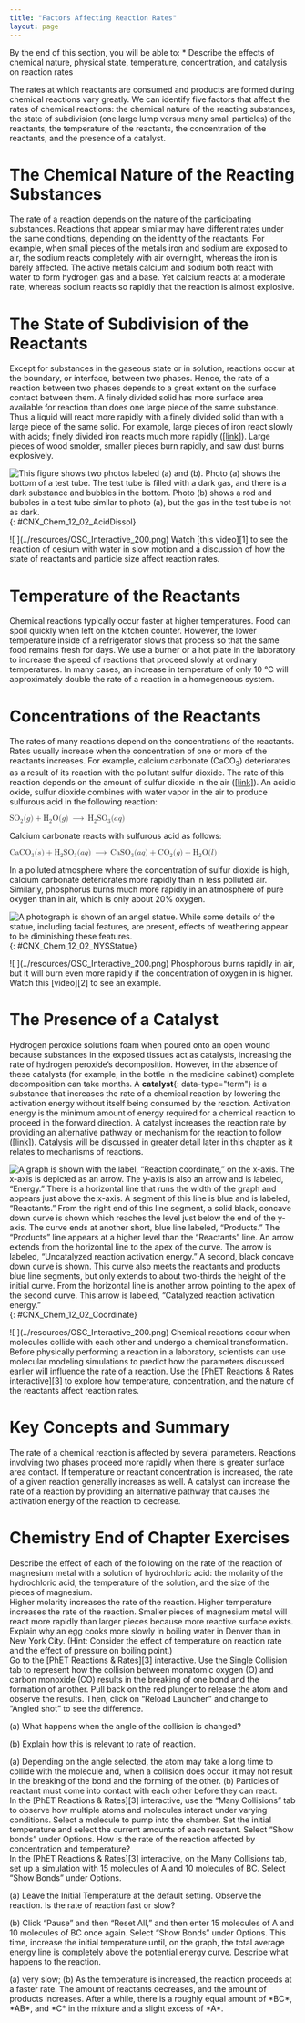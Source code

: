```yaml
---
title: "Factors Affecting Reaction Rates"
layout: page
---
```



<div data-type="abstract" markdown="1">
By the end of this section, you will be able to:
* Describe the effects of chemical nature, physical state, temperature, concentration, and catalysis on reaction rates

</div>

The rates at which reactants are consumed and products are formed during chemical reactions vary greatly. We can identify five factors that affect the rates of chemical reactions: the chemical nature of the reacting substances, the state of subdivision (one large lump versus many small particles) of the reactants, the temperature of the reactants, the concentration of the reactants, and the presence of a catalyst.

# The Chemical Nature of the Reacting Substances

The rate of a reaction depends on the nature of the participating substances. Reactions that appear similar may have different rates under the same conditions, depending on the identity of the reactants. For example, when small pieces of the metals iron and sodium are exposed to air, the sodium reacts completely with air overnight, whereas the iron is barely affected. The active metals calcium and sodium both react with water to form hydrogen gas and a base. Yet calcium reacts at a moderate rate, whereas sodium reacts so rapidly that the reaction is almost explosive.

# The State of Subdivision of the Reactants

Except for substances in the gaseous state or in solution, reactions occur at the boundary, or interface, between two phases. Hence, the rate of a reaction between two phases depends to a great extent on the surface contact between them. A finely divided solid has more surface area available for reaction than does one large piece of the same substance. Thus a liquid will react more rapidly with a finely divided solid than with a large piece of the same solid. For example, large pieces of iron react slowly with acids; finely divided iron reacts much more rapidly ([\[link\]](#CNX_Chem_12_02_AcidDissol)). Large pieces of wood smolder, smaller pieces burn rapidly, and saw dust burns explosively.

 ![This figure shows two photos labeled (a) and (b). Photo (a) shows the bottom of a test tube. The test tube is filled with a dark gas, and there is a dark substance and bubbles in the bottom. Photo (b) shows a rod and bubbles in a test tube similar to photo (a), but the gas in the test tube is not as dark.](../resources/CNX_Chem_12_02_AcidDissol.jpg "(a) Iron powder reacts rapidly with dilute hydrochloric acid and produces bubbles of hydrogen gas because the powder has a large total surface area: 2Fe(s) + 6HCl(aq) &#x27F6; 2FeCl3(aq) + 3H2(g). (b) An iron nail reacts more slowly."){: #CNX_Chem_12_02_AcidDissol}

<div data-type="note" class="chemistry link-to-learning" markdown="1">
<span data-type="media" data-alt="&#xA0;"> ![&#xA0;](../resources/OSC_Interactive_200.png) </span>
Watch [this video][1] to see the reaction of cesium with water in slow motion and a discussion of how the state of reactants and particle size affect reaction rates.

</div>

# Temperature of the Reactants

Chemical reactions typically occur faster at higher temperatures. Food can spoil quickly when left on the kitchen counter. However, the lower temperature inside of a refrigerator slows that process so that the same food remains fresh for days. We use a burner or a hot plate in the laboratory to increase the speed of reactions that proceed slowly at ordinary temperatures. In many cases, an increase in temperature of only 10 °C will approximately double the rate of a reaction in a homogeneous system.

# Concentrations of the Reactants

The rates of many reactions depend on the concentrations of the reactants. Rates usually increase when the concentration of one or more of the reactants increases. For example, calcium carbonate (CaCO<sub>3</sub>) deteriorates as a result of its reaction with the pollutant sulfur dioxide. The rate of this reaction depends on the amount of sulfur dioxide in the air ([\[link\]](#CNX_Chem_12_02_NYSStatue)). An acidic oxide, sulfur dioxide combines with water vapor in the air to produce sulfurous acid in the following reaction:

<div data-type="equation">
<math xmlns="http://www.w3.org/1998/Math/MathML"><mrow><msub><mrow><mtext>SO</mtext></mrow><mtext>2</mtext></msub><mo stretchy="false">(</mo><mi>g</mi><mo stretchy="false">)</mo><mo>+</mo><msub><mtext>H</mtext><mn>2</mn></msub><mtext>O(</mtext><mi>g</mi><mo stretchy="false">)</mo><mspace width="0.2em" /><mo stretchy="false">⟶</mo><mspace width="0.2em" /><msub><mtext>H</mtext><mn>2</mn></msub><msub><mrow><mtext>SO</mtext></mrow><mtext>3</mtext></msub><mo stretchy="false">(</mo><mi>a</mi><mi>q</mi><mo stretchy="false">)</mo></mrow></math>
</div>

Calcium carbonate reacts with sulfurous acid as follows:

<div data-type="equation">
<math xmlns="http://www.w3.org/1998/Math/MathML"><mrow><msub><mrow><mtext>CaCO</mtext></mrow><mtext>3</mtext></msub><mo stretchy="false">(</mo><mi>s</mi><mo stretchy="false">)</mo><mo>+</mo><msub><mtext>H</mtext><mn>2</mn></msub><msub><mrow><mtext>SO</mtext></mrow><mtext>3</mtext></msub><mo stretchy="false">(</mo><mi>a</mi><mi>q</mi><mo stretchy="false">)</mo><mspace width="0.2em" /><mo stretchy="false">⟶</mo><mspace width="0.2em" /><msub><mrow><mtext>CaSO</mtext></mrow><mtext>3</mtext></msub><mo stretchy="false">(</mo><mi>a</mi><mi>q</mi><mo stretchy="false">)</mo><mo>+</mo><msub><mrow><mtext>CO</mtext></mrow><mtext>2</mtext></msub><mo stretchy="false">(</mo><mi>g</mi><mo stretchy="false">)</mo><mo>+</mo><msub><mtext>H</mtext><mn>2</mn></msub><mtext>O(</mtext><mi>l</mi><mo stretchy="false">)</mo></mrow></math>
</div>

In a polluted atmosphere where the concentration of sulfur dioxide is high, calcium carbonate deteriorates more rapidly than in less polluted air. Similarly, phosphorus burns much more rapidly in an atmosphere of pure oxygen than in air, which is only about 20% oxygen.

 ![A photograph is shown of an angel statue. While some details of the statue, including facial features, are present, effects of weathering appear to be diminishing these features.](../resources/CNX_Chem_12_02_NYSStatue.jpg "Statues made from carbonate compounds such as limestone and marble typically weather slowly over time due to the actions of water, and thermal expansion and contraction. However, pollutants like sulfur dioxide can accelerate weathering. As the concentration of air pollutants increases, deterioration of limestone occurs more rapidly. (credit: James P Fisher III)"){: #CNX_Chem_12_02_NYSStatue}

<div data-type="note" class="chemistry link-to-learning" markdown="1">
<span data-type="media" data-alt="&#xA0;"> ![&#xA0;](../resources/OSC_Interactive_200.png) </span>
Phosphorous burns rapidly in air, but it will burn even more rapidly if the concentration of oxygen in is higher. Watch this [video][2] to see an example.

</div>

# The Presence of a Catalyst

Hydrogen peroxide solutions foam when poured onto an open wound because substances in the exposed tissues act as catalysts, increasing the rate of hydrogen peroxide’s decomposition. However, in the absence of these catalysts (for example, in the bottle in the medicine cabinet) complete decomposition can take months. A **catalyst**{: data-type="term"} is a substance that increases the rate of a chemical reaction by lowering the activation energy without itself being consumed by the reaction. Activation energy is the minimum amount of energy required for a chemical reaction to proceed in the forward direction. A catalyst increases the reaction rate by providing an alternative pathway or mechanism for the reaction to follow ([\[link\]](#CNX_Chem_12_02_Coordinate)). Catalysis will be discussed in greater detail later in this chapter as it relates to mechanisms of reactions.

 ![A graph is shown with the label, &#x201C;Reaction coordinate,&#x201D; on the x-axis. The x-axis is depicted as an arrow. The y-axis is also an arrow and is labeled, &#x201C;Energy.&#x201D; There is a horizontal line that runs the width of the graph and appears just above the x-axis. A segment of this line is blue and is labeled, &#x201C;Reactants.&#x201D; From the right end of this line segment, a solid black, concave down curve is shown which reaches the level just below the end of the y-axis. The curve ends at another short, blue line labeled, &#x201C;Products.&#x201D; The &#x201C;Products&#x201D; line appears at a higher level than the &#x201C;Reactants&#x201D; line. An arrow extends from the horizontal line to the apex of the curve. The arrow is labeled, &#x201C;Uncatalyzed reaction activation energy.&#x201D; A second, black concave down curve is shown. This curve also meets the reactants and products blue line segments, but only extends to about two-thirds the height of the initial curve. From the horizontal line is another arrow pointing to the apex of the second curve. This arrow is labeled, &#x201C;Catalyzed reaction activation energy.&#x201D;](../resources/CNX_Chem_12_02_Coordinate.jpg "The presence of a catalyst increases the rate of a reaction by lowering its activation energy."){: #CNX_Chem_12_02_Coordinate}

<div data-type="note" class="chemistry link-to-learning" markdown="1">
<span data-type="media" data-alt="&#xA0;"> ![&#xA0;](../resources/OSC_Interactive_200.png) </span>
Chemical reactions occur when molecules collide with each other and undergo a chemical transformation. Before physically performing a reaction in a laboratory, scientists can use molecular modeling simulations to predict how the parameters discussed earlier will influence the rate of a reaction. Use the [PhET Reactions &amp; Rates interactive][3] to explore how temperature, concentration, and the nature of the reactants affect reaction rates.

</div>

# Key Concepts and Summary

The rate of a chemical reaction is affected by several parameters. Reactions involving two phases proceed more rapidly when there is greater surface area contact. If temperature or reactant concentration is increased, the rate of a given reaction generally increases as well. A catalyst can increase the rate of a reaction by providing an alternative pathway that causes the activation energy of the reaction to decrease.

# Chemistry End of Chapter Exercises

<div data-type="exercise">
<div data-type="problem" markdown="1">
Describe the effect of each of the following on the rate of the reaction of magnesium metal with a solution of hydrochloric acid: the molarity of the hydrochloric acid, the temperature of the solution, and the size of the pieces of magnesium.

</div>
<div data-type="solution" markdown="1">
Higher molarity increases the rate of the reaction. Higher temperature increases the rate of the reaction. Smaller pieces of magnesium metal will react more rapidly than larger pieces because more reactive surface exists.

</div>
</div>

<div data-type="exercise">
<div data-type="problem" markdown="1">
Explain why an egg cooks more slowly in boiling water in Denver than in New York City. (Hint: Consider the effect of temperature on reaction rate and the effect of pressure on boiling point.)

</div>
</div>

<div data-type="exercise">
<div data-type="problem" markdown="1">
Go to the [PhET Reactions &amp; Rates][3] interactive. Use the Single Collision tab to represent how the collision between monatomic oxygen (O) and carbon monoxide (CO) results in the breaking of one bond and the formation of another. Pull back on the red plunger to release the atom and observe the results. Then, click on “Reload Launcher” and change to “Angled shot” to see the difference.

(a) What happens when the angle of the collision is changed?

(b) Explain how this is relevant to rate of reaction.

</div>
<div data-type="solution" markdown="1">
(a) Depending on the angle selected, the atom may take a long time to collide with the molecule and, when a collision does occur, it may not result in the breaking of the bond and the forming of the other. (b) Particles of reactant must come into contact with each other before they can react.

</div>
</div>

<div data-type="exercise">
<div data-type="problem" markdown="1">
In the [PhET Reactions &amp; Rates][3] interactive, use the “Many Collisions” tab to observe how multiple atoms and molecules interact under varying conditions. Select a molecule to pump into the chamber. Set the initial temperature and select the current amounts of each reactant. Select “Show bonds” under Options. How is the rate of the reaction affected by concentration and temperature?

</div>
</div>

<div data-type="exercise">
<div data-type="problem" markdown="1">
In the [PhET Reactions &amp; Rates][3] interactive, on the Many Collisions tab, set up a simulation with 15 molecules of A and 10 molecules of BC. Select “Show Bonds” under Options.

(a) Leave the Initial Temperature at the default setting. Observe the reaction. Is the rate of reaction fast or slow?

(b) Click “Pause” and then “Reset All,” and then enter 15 molecules of A and 10 molecules of BC once again. Select “Show Bonds” under Options. This time, increase the initial temperature until, on the graph, the total average energy line is completely above the potential energy curve. Describe what happens to the reaction.

</div>
<div data-type="solution" markdown="1">
(a) very slow; (b) As the temperature is increased, the reaction proceeds at a faster rate. The amount of reactants decreases, and the amount of products increases. After a while, there is a roughly equal amount of *BC*, *AB*, and *C* in the mixture and a slight excess of *A*.

</div>
</div>



[1]: http://openstaxcollege.org/l/16cesium
[2]: http://openstaxcollege.org/l/16phosphor
[3]: http://openstaxcollege.org/l/16PHETreaction
